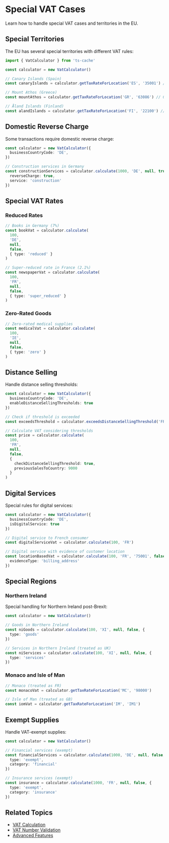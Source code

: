 # Special VAT Cases

Learn how to handle special VAT cases and territories in the EU.

## Special Territories

The EU has several special territories with different VAT rules:

```typescript
import { VatCalculator } from 'ts-cache'

const calculator = new VatCalculator()

// Canary Islands (Spain)
const canaryIslands = calculator.getTaxRateForLocation('ES', '35001') // 0%

// Mount Athos (Greece)
const mountAthos = calculator.getTaxRateForLocation('GR', '63086') // 0%

// Åland Islands (Finland)
const alandIslands = calculator.getTaxRateForLocation('FI', '22100') // 0%
```

## Domestic Reverse Charge

Some transactions require domestic reverse charge:

```typescript
const calculator = new VatCalculator({
  businessCountryCode: 'DE',
})

// Construction services in Germany
const constructionServices = calculator.calculate(1000, 'DE', null, true, {
  reverseCharge: true,
  service: 'construction'
})
```

## Special VAT Rates

### Reduced Rates

```typescript
// Books in Germany (7%)
const bookVat = calculator.calculate(
  100,
  'DE',
  null,
  false,
  { type: 'reduced' }
)

// Super-reduced rate in France (2.1%)
const newspaperVat = calculator.calculate(
  100,
  'FR',
  null,
  false,
  { type: 'super_reduced' }
)
```

### Zero-Rated Goods

```typescript
// Zero-rated medical supplies
const medicalVat = calculator.calculate(
  100,
  'IE',
  null,
  false,
  { type: 'zero' }
)
```

## Distance Selling

Handle distance selling thresholds:

```typescript
const calculator = new VatCalculator({
  businessCountryCode: 'DE',
  enableDistanceSellingThresholds: true
})

// Check if threshold is exceeded
const exceedsThreshold = calculator.exceedsDistanceSellingThreshold('FR', 10000)

// Calculate VAT considering thresholds
const price = calculator.calculate(
  100,
  'FR',
  null,
  false,
  {
    checkDistanceSellingThreshold: true,
    previousSalesToCountry: 9000
  }
)
```

## Digital Services

Special rules for digital services:

```typescript
const calculator = new VatCalculator({
  businessCountryCode: 'DE',
  isDigitalService: true
})

// Digital service to French consumer
const digitalServiceVat = calculator.calculate(100, 'FR')

// Digital service with evidence of customer location
const locationBasedVat = calculator.calculate(100, 'FR', '75001', false, {
  evidenceType: 'billing_address'
})
```

## Special Regions

### Northern Ireland

Special handling for Northern Ireland post-Brexit:

```typescript
const calculator = new VatCalculator()

// Goods in Northern Ireland
const niGoods = calculator.calculate(100, 'XI', null, false, {
  type: 'goods'
})

// Services in Northern Ireland (treated as UK)
const niServices = calculator.calculate(100, 'XI', null, false, {
  type: 'services'
})
```

### Monaco and Isle of Man

```typescript
// Monaco (treated as FR)
const monacoVat = calculator.getTaxRateForLocation('MC', '98000')

// Isle of Man (treated as GB)
const iomVat = calculator.getTaxRateForLocation('IM', 'IM1')
```

## Exempt Supplies

Handle VAT-exempt supplies:

```typescript
const calculator = new VatCalculator()

// Financial services (exempt)
const financialServices = calculator.calculate(1000, 'DE', null, false, {
  type: 'exempt',
  category: 'financial'
})

// Insurance services (exempt)
const insurance = calculator.calculate(1000, 'FR', null, false, {
  type: 'exempt',
  category: 'insurance'
})
```

## Related Topics

- [VAT Calculation](./vat-calculation)
- [VAT Number Validation](./vat-validation)
- [Advanced Features](./advanced-features)
